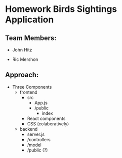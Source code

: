 # Homework Birds Sightings Application

## Team Members:
* John Hitz

* Ric Mershon


## Approach:
* Three Components
  * frontend
    * src
      * App.js
      * /public
        * index
    * React components
    * CSS (colaberatively)
  * backend
    * server.js
    * /controllers
    * /model
    * /public (?)
